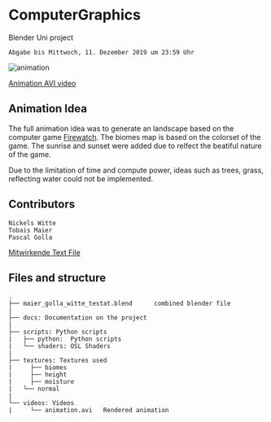 # ComputerGraphics
Blender Uni project

`Abgabe bis Mittwoch, 11. Dezember 2019 um 23:59 Uhr`

![animation](https://github.com/callFEELD/ComputerGraphics/blob/master/docs/img/animation.gif)

[Animation AVI video](https://github.com/callFEELD/ComputerGraphics/blob/master/videos/animation.avi)

## Animation Idea
The full animation idea was to generate an landscape based on the computer game [Firewatch](http://www.firewatchgame.com/). The biomes map is based on the colorset of the game. The sunrise and sunset were added due to relfect the beatiful nature of the game. 

Due to the limitation of time and compute power, ideas such as trees, grass, reflecting water could not be implemented.

## Contributors
```
Nickels Witte
Tobais Maier
Pascal Golla
```
[Mitwirkende Text File](https://github.com/callFEELD/ComputerGraphics/blob/master/Mitwirkende.txt)


## Files and structure
````
.
├── maier_golla_witte_testat.blend      combined blender file
|
├── docs: Documentation on the project
|
├── scripts: Python scripts			
|   ├── python:  Python scripts
|   └── shaders: OSL Shaders
|
├── textures: Textures used
|	  ├── biomes
|	  ├── height
|	  ├── moisture
|   └── normal
|
└── videos: Videos
|	  └── animation.avi   Rendered animation
````

